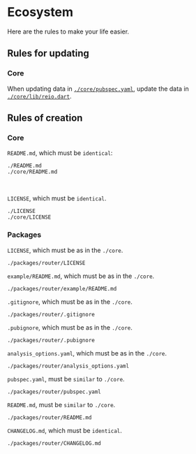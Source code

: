 # Ecosystem

Here are the rules to make your life easier.

## Rules for updating

### Core

When updating data in [`./core/pubspec.yaml`](https://github.com/MineEjo/reiodart/blob/master/core/pubspec.yaml), update
the data in [`./core/lib/reio.dart`](https://github.com/MineEjo/reiodart/blob/master/core/lib/reio.dart).

## Rules of creation

### Core

`README.md`, which must be `identical`:

```text
./README.md
./core/README.md
```

<br>

`LICENSE`, which must be `identical`.

```text
./LICENSE
./core/LICENSE
```

### Packages

`LICENSE`, which must be as in the `./core`.

```text
./packages/router/LICENSE
```

`example/README.md`, which must be as in the `./core`.

```text
./packages/router/example/README.md
```

`.gitignore`, which must be as in the `./core`.

```text
./packages/router/.gitignore
```

`.pubignore`, which must be as in the `./core`.

```text
./packages/router/.pubignore
```

`analysis_options.yaml`, which must be as in the `./core`.

```text
./packages/router/analysis_options.yaml
```

`pubspec.yaml`, must be `similar` to `./core`.

```text
./packages/router/pubspec.yaml
```

`README.md`, must be `similar` to `./core`.

```text
./packages/router/README.md
```

`CHANGELOG.md`, which must be `identical`.

```text
./packages/router/CHANGELOG.md
```
